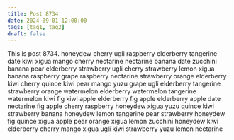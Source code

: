 ```yaml
---
title: Post 8734
date: 2024-09-01 12:00:00
tags: [tag1, tag2]
draft: false
---
```

This is post 8734.
honeydew
cherry
ugli
raspberry
elderberry
tangerine
date
kiwi
xigua
mango
cherry
nectarine
nectarine
banana
date
zucchini
banana
pear
elderberry
strawberry
ugli
cherry
strawberry
lemon
xigua
banana
raspberry
grape
raspberry
nectarine
strawberry
orange
elderberry
kiwi
cherry
quince
kiwi
pear
mango
yuzu
grape
ugli
elderberry
tangerine
strawberry
orange
watermelon
elderberry
watermelon
tangerine
watermelon
kiwi
fig
kiwi
apple
elderberry
fig
apple
elderberry
apple
date
nectarine
fig
apple
cherry
raspberry
honeydew
xigua
yuzu
quince
kiwi
strawberry
banana
honeydew
lemon
tangerine
pear
strawberry
honeydew
fig
quince
xigua
apple
pear
orange
xigua
lemon
zucchini
honeydew
kiwi
elderberry
cherry
mango
xigua
ugli
kiwi
strawberry
yuzu
lemon
nectarine
